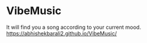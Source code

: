 # VibeMusic
It will find you a song according to your current mood. 
https://abhishekbarali2.github.io/VibeMusic/
